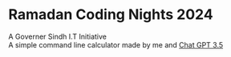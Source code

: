 # Ramadan Coding Nights 2024 </br>
A Governer Sindh I.T Initiative </br>
A simple command line calculator made by me and [Chat GPT 3.5](https://chat.openai.com/)
